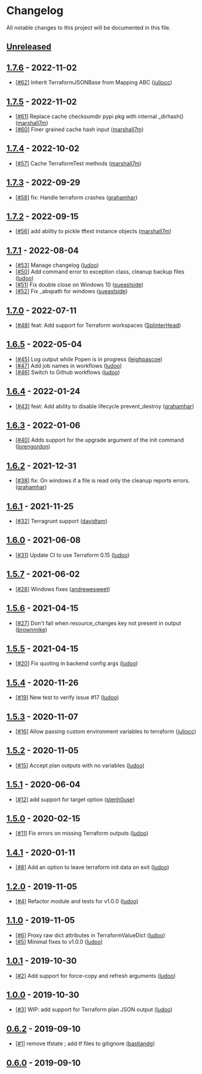 # Changelog

All notable changes to this project will be documented in this file.
<!-- markdownlint-disable MD024 -->

## [Unreleased]


## [1.7.6] - 2022-11-02

- [[#62](https://github.com/GoogleCloudPlatform/terraform-python-testing-helper/pull/62)] Inherit TerraformJSONBase from Mapping ABC ([juliocc](https://github.com/juliocc)) <!-- 2022-11-02 13:43:24+00:00 -->

## [1.7.5] - 2022-11-02
<!-- 2022-11-02 06:51:48+00:00 < 2022-10-02 16:42:19+00:00 -->

- [[#61](https://github.com/GoogleCloudPlatform/terraform-python-testing-helper/pull/61)] Replace cache checksumdir pypi pkg with internal _dirhash() ([marshall7m](https://github.com/marshall7m)) <!-- 2022-11-02 06:30:26+00:00 -->
- [[#60](https://github.com/GoogleCloudPlatform/terraform-python-testing-helper/pull/60)] Finer grained cache hash input ([marshall7m](https://github.com/marshall7m)) <!-- 2022-11-01 09:05:28+00:00 -->

## [1.7.4] - 2022-10-02
<!-- 2022-10-02 16:42:19+00:00 < 2022-09-29 11:34:08+00:00 -->

- [[#57](https://github.com/GoogleCloudPlatform/terraform-python-testing-helper/pull/57)] Cache TerraformTest methods ([marshall7m](https://github.com/marshall7m)) <!-- 2022-10-02 16:38:46+00:00 -->

## [1.7.3] - 2022-09-29
<!-- 2022-09-29 11:34:08+00:00 < 2022-09-15 05:29:49+00:00 -->

- [[#58](https://github.com/GoogleCloudPlatform/terraform-python-testing-helper/pull/58)] fix: Handle terraform crashes ([grahamhar](https://github.com/grahamhar)) <!-- 2022-09-23 14:38:29+00:00 -->

## [1.7.2] - 2022-09-15
<!-- 2022-09-15 05:29:49+00:00 < 2022-08-04 11:44:18+00:00 -->

- [[#56](https://github.com/GoogleCloudPlatform/terraform-python-testing-helper/pull/56)] add ability to pickle tftest instance objects ([marshall7m](https://github.com/marshall7m)) <!-- 2022-09-15 05:22:57+00:00 -->

## [1.7.1] - 2022-08-04

<!-- 2022-08-04 11:44:18+00:00 < 2022-07-11 12:09:43+00:00 -->

- [[#53](https://github.com/GoogleCloudPlatform/terraform-python-testing-helper/pull/53)] Manage changelog ([ludoo](https://github.com/ludoo)) <!-- 2022-08-04 11:41:42+00:00 -->
- [[#50](https://github.com/GoogleCloudPlatform/terraform-python-testing-helper/pull/50)] Add command error to exception class, cleanup backup files ([ludoo](https://github.com/ludoo)) <!-- 2022-08-04 10:45:06+00:00 -->
- [[#51](https://github.com/GoogleCloudPlatform/terraform-python-testing-helper/pull/51)] Fix double close on Windows 10 ([sueastside](https://github.com/sueastside)) <!-- 2022-08-04 10:35:48+00:00 -->
- [[#52](https://github.com/GoogleCloudPlatform/terraform-python-testing-helper/pull/52)] Fix _abspath for windows ([sueastside](https://github.com/sueastside)) <!-- 2022-08-04 10:21:34+00:00 -->

## [1.7.0] - 2022-07-11

<!-- 2022-07-11 12:09:43+00:00 < 2022-05-04 14:07:59+00:00 -->

- [[#48](https://github.com/GoogleCloudPlatform/terraform-python-testing-helper/pull/48)] feat: Add support for Terraform workspaces ([SplinterHead](https://github.com/SplinterHead)) <!-- 2022-07-11 08:24:43+00:00 -->

## [1.6.5] - 2022-05-04

<!-- 2022-05-04 14:07:59+00:00 < 2022-01-24 13:38:06+00:00 -->

- [[#45](https://github.com/GoogleCloudPlatform/terraform-python-testing-helper/pull/45)] Log output while Popen is in progress ([leighpascoe](https://github.com/leighpascoe)) <!-- 2022-05-04 13:46:56+00:00 -->
- [[#47](https://github.com/GoogleCloudPlatform/terraform-python-testing-helper/pull/47)] Add job names in workflows ([ludoo](https://github.com/ludoo)) <!-- 2022-05-03 17:49:30+00:00 -->
- [[#46](https://github.com/GoogleCloudPlatform/terraform-python-testing-helper/pull/46)] Switch to Github workflows ([ludoo](https://github.com/ludoo)) <!-- 2022-05-03 17:40:27+00:00 -->

## [1.6.4] - 2022-01-24

<!-- 2022-01-24 13:38:06+00:00 < 2022-01-06 18:33:27+00:00 -->

- [[#43](https://github.com/GoogleCloudPlatform/terraform-python-testing-helper/pull/43)] feat: Add ability to disable lifecycle prevent_destroy ([grahamhar](https://github.com/grahamhar)) <!-- 2022-01-24 10:09:31+00:00 -->

## [1.6.3] - 2022-01-06

<!-- 2022-01-06 18:33:27+00:00 < 2021-12-31 09:37:01+00:00 -->

- [[#40](https://github.com/GoogleCloudPlatform/terraform-python-testing-helper/pull/40)] Adds support for the upgrade argument of the init command ([lorengordon](https://github.com/lorengordon)) <!-- 2022-01-06 18:30:16+00:00 -->

## [1.6.2] - 2021-12-31

<!-- 2021-12-31 09:37:01+00:00 < 2021-11-25 14:53:54+00:00 -->

- [[#38](https://github.com/GoogleCloudPlatform/terraform-python-testing-helper/pull/38)] fix: On windows if a file is read only the cleanup reports errors. ([grahamhar](https://github.com/grahamhar)) <!-- 2021-11-25 14:51:23+00:00 -->

## [1.6.1] - 2021-11-25

<!-- 2021-11-25 14:53:54+00:00 < 2021-06-07 22:20:11+00:00 -->

- [[#32](https://github.com/GoogleCloudPlatform/terraform-python-testing-helper/pull/32)] Terragrunt support ([davidtam](https://github.com/davidtam)) <!-- 2021-06-07 22:16:39+00:00 -->

## [1.6.0] - 2021-06-08

<!-- 2021-06-07 22:20:11+00:00 < 2021-06-02 19:14:25+00:00 -->

- [[#31](https://github.com/GoogleCloudPlatform/terraform-python-testing-helper/pull/31)] Update CI to use Terraform 0.15 ([ludoo](https://github.com/ludoo)) <!-- 2021-06-03 06:00:32+00:00 -->

## [1.5.7] - 2021-06-02

<!-- 2021-06-02 19:14:25+00:00 < 2021-04-15 05:40:18+00:00 -->

- [[#28](https://github.com/GoogleCloudPlatform/terraform-python-testing-helper/pull/28)] Windows fixes ([andrewesweet](https://github.com/andrewesweet)) <!-- 2021-06-02 19:10:02+00:00 -->

## [1.5.6] - 2021-04-15

<!-- 2021-04-15 05:40:18+00:00 < 2021-04-15 05:26:39+00:00 -->

- [[#27](https://github.com/GoogleCloudPlatform/terraform-python-testing-helper/pull/27)] Don't fail when resource_changes key not present in output ([brownmike](https://github.com/brownmike)) <!-- 2021-04-15 05:23:26+00:00 -->

## [1.5.5] - 2021-04-15

<!-- 2021-04-15 05:26:39+00:00 < 2020-11-26 16:22:15+00:00 -->

- [[#20](https://github.com/GoogleCloudPlatform/terraform-python-testing-helper/pull/20)] Fix quoting in backend config args ([ludoo](https://github.com/ludoo)) <!-- 2020-11-26 16:20:21+00:00 -->

## [1.5.4] - 2020-11-26

<!-- 2020-11-26 16:22:15+00:00 < 2020-11-07 16:47:29+00:00 -->

- [[#19](https://github.com/GoogleCloudPlatform/terraform-python-testing-helper/pull/19)] New test to verify issue #17 ([ludoo](https://github.com/ludoo)) <!-- 2020-11-26 11:18:59+00:00 -->

## [1.5.3] - 2020-11-07

<!-- 2020-11-07 16:47:29+00:00 < 2020-11-05 16:50:05+00:00 -->

- [[#16](https://github.com/GoogleCloudPlatform/terraform-python-testing-helper/pull/16)] Allow passing custom environment variables to terraform ([juliocc](https://github.com/juliocc)) <!-- 2020-11-07 16:44:33+00:00 -->

## [1.5.2] - 2020-11-05

<!-- 2020-11-05 16:50:05+00:00 < 2020-06-04 07:40:00+00:00 -->

- [[#15](https://github.com/GoogleCloudPlatform/terraform-python-testing-helper/pull/15)] Accept plan outputs with no variables ([ludoo](https://github.com/ludoo)) <!-- 2020-11-05 16:48:22+00:00 -->

## [1.5.1] - 2020-06-04

<!-- 2020-06-04 07:40:00+00:00 < 2020-02-15 13:08:48+00:00 -->

- [[#12](https://github.com/GoogleCloudPlatform/terraform-python-testing-helper/pull/12)] add support for target option ([stenh0use](https://github.com/stenh0use)) <!-- 2020-02-15 13:07:07+00:00 -->

## [1.5.0] - 2020-02-15

<!-- 2020-02-15 13:08:48+00:00 < 2020-01-11 16:46:43+00:00 -->

- [[#11](https://github.com/GoogleCloudPlatform/terraform-python-testing-helper/pull/11)] Fix errors on missing Terraform outputs ([ludoo](https://github.com/ludoo)) <!-- 2020-01-11 16:26:48+00:00 -->

## [1.4.1] - 2020-01-11

<!-- 2020-01-11 16:46:43+00:00 < 2020-01-11 16:33:54+00:00 -->

- [[#8](https://github.com/GoogleCloudPlatform/terraform-python-testing-helper/pull/8)] Add an option to leave terraform init data on exit ([ludoo](https://github.com/ludoo)) <!-- 2019-11-16 19:42:49+00:00 -->

## [1.2.0] - 2019-11-05

<!-- 2019-11-05 05:39:42+00:00 < 2019-11-05 05:05:17+00:00 -->

- [[#4](https://github.com/GoogleCloudPlatform/terraform-python-testing-helper/pull/4)] Refactor module and tests for v1.0.0 ([ludoo](https://github.com/ludoo)) <!-- 2019-10-30 06:19:34+00:00 -->

## [1.1.0] - 2019-11-05

<!-- 2019-11-05 05:05:17+00:00 < 2019-10-30 06:38:21+00:00 -->

- [[#6](https://github.com/GoogleCloudPlatform/terraform-python-testing-helper/pull/6)] Proxy raw dict attributes in TerraformValueDict ([ludoo](https://github.com/ludoo)) <!-- 2019-11-05 05:04:12+00:00 -->
- [[#5](https://github.com/GoogleCloudPlatform/terraform-python-testing-helper/pull/5)] Minimal fixes to v1.0.0 ([ludoo](https://github.com/ludoo)) <!-- 2019-10-30 06:37:13+00:00 -->

## [1.0.1] - 2019-10-30

<!-- 2019-10-30 06:38:21+00:00 < 2019-10-30 06:21:04+00:00 -->

- [[#2](https://github.com/GoogleCloudPlatform/terraform-python-testing-helper/pull/2)] Add support for force-copy and refresh arguments ([ludoo](https://github.com/ludoo)) <!-- 2019-09-07 12:31:14+00:00 -->

## [1.0.0] - 2019-10-30

<!-- 2019-10-30 06:21:04+00:00 < 2019-09-10 13:54:14+00:00 -->

- [[#3](https://github.com/GoogleCloudPlatform/terraform-python-testing-helper/pull/3)] WIP: add support for Terraform plan JSON output ([ludoo](https://github.com/ludoo)) <!-- 2019-09-10 06:55:27+00:00 -->

## [0.6.2] - 2019-09-10

<!-- 2019-09-10 13:54:14+00:00 < 2019-09-10 06:58:18+00:00 -->

- [[#1](https://github.com/GoogleCloudPlatform/terraform-python-testing-helper/pull/1)] remove tfstate ; add tf files to gitignore ([bastiandg](https://github.com/bastiandg)) <!-- 2019-03-29 08:13:06+00:00 -->

## [0.6.0] - 2019-09-10

<!-- 2019-09-10 06:58:18+00:00 < None -->

<!-- markdown-link-check-disable -->
[Unreleased]: https://github.com/GoogleCloudPlatform/terraform-python-testing-helper/compare/v1.7.6...HEAD
[1.7.6]: https://github.com/GoogleCloudPlatform/terraform-python-testing-helper/compare/v1.7.5...v1.7.6
[1.7.5]: https://github.com/GoogleCloudPlatform/terraform-python-testing-helper/compare/v1.7.4...v1.7.5
[1.7.4]: https://github.com/GoogleCloudPlatform/terraform-python-testing-helper/compare/v1.7.3...v1.7.4
[1.7.3]: https://github.com/GoogleCloudPlatform/terraform-python-testing-helper/compare/v1.7.2...v1.7.3
[1.7.2]: https://github.com/GoogleCloudPlatform/terraform-python-testing-helper/compare/v1.7.1...v1.7.2
[1.7.1]: https://github.com/GoogleCloudPlatform/terraform-python-testing-helper/compare/v1.7.0...v1.7.1
[1.7.0]: https://github.com/GoogleCloudPlatform/terraform-python-testing-helper/compare/v1.6.5...v1.7.0
[1.6.5]: https://github.com/GoogleCloudPlatform/terraform-python-testing-helper/compare/v1.6.4...v1.6.5
[1.6.4]: https://github.com/GoogleCloudPlatform/terraform-python-testing-helper/compare/v1.6.3...v1.6.4
[1.6.3]: https://github.com/GoogleCloudPlatform/terraform-python-testing-helper/compare/v1.6.2...v1.6.3
[1.6.2]: https://github.com/GoogleCloudPlatform/terraform-python-testing-helper/compare/v1.6.1...v1.6.2
[1.6.1]: https://github.com/GoogleCloudPlatform/terraform-python-testing-helper/compare/v1.6.0...v1.6.1
[1.6.0]: https://github.com/GoogleCloudPlatform/terraform-python-testing-helper/compare/v1.5.7...v1.6.0
[1.5.7]: https://github.com/GoogleCloudPlatform/terraform-python-testing-helper/compare/v1.5.6...v1.5.7
[1.5.6]: https://github.com/GoogleCloudPlatform/terraform-python-testing-helper/compare/v1.5.5...v1.5.6
[1.5.5]: https://github.com/GoogleCloudPlatform/terraform-python-testing-helper/compare/v1.5.4...v1.5.5
[1.5.4]: https://github.com/GoogleCloudPlatform/terraform-python-testing-helper/compare/v1.5.3...v1.5.4
[1.5.3]: https://github.com/GoogleCloudPlatform/terraform-python-testing-helper/compare/v1.5.2...v1.5.3
[1.5.2]: https://github.com/GoogleCloudPlatform/terraform-python-testing-helper/compare/v1.5.1...v1.5.2
[1.5.1]: https://github.com/GoogleCloudPlatform/terraform-python-testing-helper/compare/v1.5.0...v1.5.1
[1.5.0]: https://github.com/GoogleCloudPlatform/terraform-python-testing-helper/compare/v1.4.1...v1.5.0
[1.4.1]: https://github.com/GoogleCloudPlatform/terraform-python-testing-helper/compare/v1.2.0...v1.4.1
[1.2.0]: https://github.com/GoogleCloudPlatform/terraform-python-testing-helper/compare/v1.1.0...v1.2.0
[1.1.0]: https://github.com/GoogleCloudPlatform/terraform-python-testing-helper/compare/v1.0.1...v1.1.0
[1.0.1]: https://github.com/GoogleCloudPlatform/terraform-python-testing-helper/compare/v1.0.0...v1.0.1
[1.0.0]: https://github.com/GoogleCloudPlatform/terraform-python-testing-helper/compare/v0.6.2...v1.0.0
[0.6.2]: https://github.com/GoogleCloudPlatform/terraform-python-testing-helper/compare/v0.6.0...v0.6.2
[0.6.0]: https://github.com/GoogleCloudPlatform/terraform-python-testing-helper/compare/v0.1...v0.6.0
